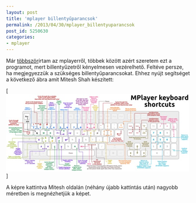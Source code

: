 ```yaml
---
layout: post
title: 'mplayer billentyűparancsok'
permalink: /2013/04/30/mplayer_billentyuparancsok
post_id: 5250630
categories: 
- mplayer
---
```


Már 
[többször](http://commandline.blog.hu/tags/mplayer)írtam az mplayerről, többek között azért szeretem ezt a programot, mert billentyűzetről kényelmesen vezérelhető. Feltéve persze, ha megjegyezzük a szükséges billentyűparancsokat. Ehhez nyújt segítséget a következő ábra amit Mitesh Shah készített:

[![mplayer_keyboard_shortcut.jpg](/assets/mplayer_keyboard_shortcut.jpg)]

A képre kattintva Mitesh oldalán (néhány újabb kattintás után) nagyobb méretben is megnézhetjük a képet.
